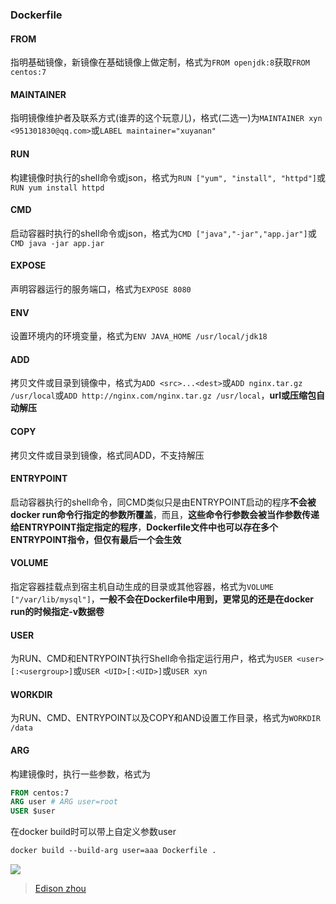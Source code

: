 ### Dockerfile

#### FROM

指明基础镜像，新镜像在基础镜像上做定制，格式为`FROM openjdk:8`获取`FROM centos:7`

#### MAINTAINER

指明镜像维护者及联系方式(谁弄的这个玩意儿)，格式(二选一)为`MAINTAINER xyn <951301830@qq.com>`或`LABEL maintainer="xuyanan"`

#### RUN

构建镜像时执行的shell命令或json，格式为`RUN ["yum", "install", "httpd"]`或`RUN yum install httpd`

#### CMD

启动容器时执行的shell命令或json，格式为`CMD ["java","-jar","app.jar"]`或`CMD java -jar app.jar`

#### EXPOSE

声明容器运行的服务端口，格式为`EXPOSE 8080`

#### ENV

设置环境内的环境变量，格式为`ENV JAVA_HOME /usr/local/jdk18`

#### ADD

拷贝文件或目录到镜像中，格式为`ADD <src>...<dest>`或`ADD nginx.tar.gz /usr/local`或`ADD http://nginx.com/nginx.tar.gz /usr/local`，**url或压缩包自动解压**

#### COPY

拷贝文件或目录到镜像，格式同ADD，不支持解压

#### ENTRYPOINT

启动容器执行的shell命令，同CMD类似只是由ENTRYPOINT启动的程序**不会被docker run命令行指定的参数所覆盖**，而且，**这些命令行参数会被当作参数传递给ENTRYPOINT指定指定的程序**，**Dockerfile文件中也可以存在多个ENTRYPOINT指令，但仅有最后一个会生效**

#### VOLUME

指定容器挂载点到宿主机自动生成的目录或其他容器，格式为`VOLUME ["/var/lib/mysql"]`，**一般不会在Dockerfile中用到，更常见的还是在docker run的时候指定-v数据卷**

#### USER

为RUN、CMD和ENTRYPOINT执行Shell命令指定运行用户，格式为`USER <user>[:<usergroup>]`或`USER <UID>[:<UID>]`或`USER xyn`

#### WORKDIR

为RUN、CMD、ENTRYPOINT以及COPY和AND设置工作目录，格式为`WORKDIR /data`

#### ARG

构建镜像时，执行一些参数，格式为

```dockerfile
FROM centos:7
ARG user # ARG user=root
USER $user
```

在docker build时可以带上自定义参数user

```dockerfile
docker build --build-arg user=aaa Dockerfile .
```

![](C:\Users\Administrator\Desktop\JavaSe\doc\docker\img\dockerfile.png)

> [Edison zhou](https://www.cnblogs.com/edisonchou/p/dockerfile_inside_introduction.html)